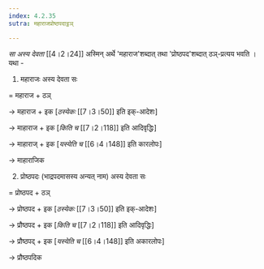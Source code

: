```yaml
---
index: 4.2.35
sutra: महाराजप्रोष्ठपदाट्ठञ्

---
```

_सा अस्य देवता_ [[4।2।24]] अस्मिन् अर्थे 'महाराज'शब्दात् तथा 'प्रोष्ठपद'शब्दात् ठञ्-प्रत्यय भवति । यथा -



1. महाराजः अस्य देवता सः

= महाराज + ठञ्

→ महाराज + इक [_ठस्येकः_ [[7।3।50]] इति इक्-आदेशः]

→ माहाराज + इक [_किति च_ [[7।2।118]] इति आदिवृद्धिः]

→ माहाराज् + इक [_यस्येति च_ [[6।4।148]] इति कारलोपः]

→ माहाराजिक



2. प्रोष्ठपदः (भाद्रपदमासस्य अन्यत् नाम) अस्य देवता सः 

= प्रोष्ठपद + ठञ्

→ प्रोष्ठपद + इक [_ठस्येकः_ [[7।3।50]] इति इक्-आदेशः]

→ प्रौष्ठपद + इक [_किति च_ [[7।2।118]] इति आदिवृद्धिः]

→ प्रौष्ठपद्  + इक [_यस्येति च_ [[6।4।148]] इति अकारलोपः]

→ प्रौष्ठपदिक